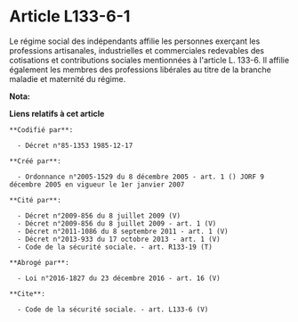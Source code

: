 # Article L133-6-1

Le régime social des indépendants affilie les personnes exerçant les professions artisanales, industrielles et commerciales
redevables des cotisations et contributions sociales mentionnées à l'article L. 133-6. Il affilie également les membres des
professions libérales au titre de la branche maladie et maternité du régime.

**Nota:**



**Liens relatifs à cet article**

	**Codifié par**:

	  - Décret n°85-1353 1985-12-17

	**Créé par**:

	  - Ordonnance n°2005-1529 du 8 décembre 2005 - art. 1 () JORF 9 décembre 2005 en vigueur le 1er janvier 2007

	**Cité par**:

	  - Décret n°2009-856 du 8 juillet 2009 (V)
	  - Décret n°2009-856 du 8 juillet 2009 - art. 1 (V)
	  - Décret n°2011-1086 du 8 septembre 2011 - art. 1 (V)
	  - Décret n°2013-933 du 17 octobre 2013 - art. 1 (V)
	  - Code de la sécurité sociale. - art. R133-19 (T)

	**Abrogé par**:

	  - Loi n°2016-1827 du 23 décembre 2016 - art. 16 (V)

	**Cite**:

	  - Code de la sécurité sociale. - art. L133-6 (V)
